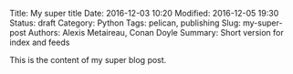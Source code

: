 Title: My super title
Date: 2016-12-03 10:20
Modified: 2016-12-05 19:30
Status: draft
Category: Python
Tags: pelican, publishing
Slug: my-super-post
Authors: Alexis Metaireau, Conan Doyle
Summary: Short version for index and feeds

This is the content of my super blog post.
